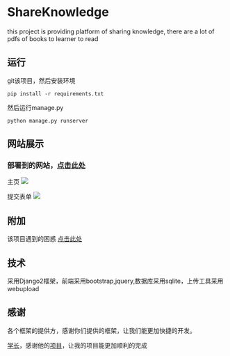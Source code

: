 # ShareKnowledge #

this project is providing platform of sharing knowledge, there are a lot of pdfs of books to learner to read

## 运行 ##

git该项目，然后安装环境

	pip install -r requirements.txt

然后运行manage.py

	python manage.py runserver
	

## 网站展示 ##

### 部署到的网站，[点击此处](http://118.25.138.208/) ###

主页
![](http://m.qpic.cn/psb?/V13zmFZT2vlTI6/g0.dSA*QRst5N11ieLe100HZIW2.2mwf6Yf9shAkT60!/b/dGgBAAAAAAAA&bo=7Qg4BAAAAAADN8s!&rf=viewer_4)


提交表单
![](http://m.qpic.cn/psb?/V13zmFZT2vlTI6/CKO32ykWGGshgkSMa8XygH8OsKp6pAe4P2wfHEKmY38!/b/dEMBAAAAAAAA&bo=vwY4BAAAAAADF7c!&rf=viewer_4)

## 附加 ##

该项目遇到的困惑
[点击此处](https://kiudou.github.io/2018/04/30/problem-to-ShareKnowledge/)


## 技术 ##

采用Django2框架，前端采用bootstrap,jquery,数据库采用sqlite，上传工具采用webupload

## 感谢 ##

各个框架的提供方，感谢你们提供的框架，让我们能更加快捷的开发。

[学长](https://github.com/jinixin/)，感谢他的[项目](https://github.com/jinixin/upload-demo)，让我的项目能更加顺利的完成